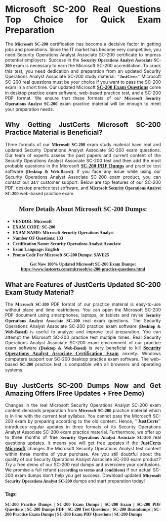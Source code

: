 <h1 style="text-align: justify;"><strong>Microsoft SC-200 Real Questions Top Choice for Quick Exam Preparation</strong></h1>

<p style="text-align: justify;">The <span style="font-family:Georgia,serif;"><strong>Microsoft SC-200</strong></span> certification has become a decisive factor in getting jobs and promotions. Since the IT market has become very competitive, you need Security Operations Analyst Associate SC-200 certificate to impress potential employers. Success in the <span style="font-family:Georgia,serif;"><strong>Security Operations Analyst Associate SC-200</strong></span> exam is necessary to earn the Microsoft SC-200 accreditation. To crack this test, you need dedication and preparation from an updated Security Operations Analyst Associate SC-200 study material. <span style="font-size:14px;"><span style="font-family:Georgia,serif;"><strong>"JustCerts"</strong></span></span> Microsoft SC-200 real questions must be your choice if you want to pass the SC-200 exam in a short time. Our updated Microsoft <a href="https://www.justcerts.com/microsoft/sc-200-practice-questions.html"><span style="font-size:16px;"><span style="font-family:Georgia,serif;"><strong>SC-200 Exam Questions</strong></span></span></a> come in desktop practice exam software, web-based practice test, and a SC-200 PDF format. We ensure that these formats of our <span style="font-family:Georgia,serif;"><strong>Microsoft Security Operations Analyst SC-200</strong></span> exam practice material will be enough to meet your preparation needs.</p>

<h2 style="text-align: justify;"><strong>Why Getting JustCerts Microsoft SC-200 Practice Material is Beneficial?</strong></h2>

<p style="text-align: justify;">Three formats of our <span style="font-family:Georgia,serif;"><strong>Microsoft SC-200</strong></span> exam study material have real and updated Security Operations Analyst Associate SC-200 exam questions. Our team of experts assess the past papers and current content of the Security Operations Analyst Associate SC-200 test and then add the most probable questions in the Microsoft <a href="https://www.justcerts.com/microsoft/sc-200-practice-questions.html"><span style="font-size:16px;"><span style="font-family:Georgia,serif;"><strong>SC-200 PDF Dumps</strong></span></span></a> and practice test software <span style="font-family:Georgia,serif;"><strong>(Desktop & Web-Based)</strong></span>. If you face any issue while using our Security Operations Analyst Associate SC-200 exam product, you can contact our <span style="font-family:Georgia,serif;"><strong>24/7</strong></span> customer support. Below are top features of our SC-200 PDF, desktop practice test software, and <span style="font-family:Georgia,serif;"><strong>Microsoft Security Operations Analyst SC-200</strong></span> web-based practice exam.</p>

<h2 style="text-align: center;"><strong><span style="font-family:Georgia,serif;">More Details About Microsoft SC-200 Dumps:</span></strong></h2>

<ul>
	<li style="text-align: justify;"><span style="font-size:14px;"><span style="font-family:Georgia,serif;"><strong>VENDOR: Microsoft</strong></span></span></li>
	<li style="text-align: justify;"><span style="font-size:14px;"><span style="font-family:Georgia,serif;"><strong>EXAM CODE: SC-200</strong></span></span></li>
	<li style="text-align: justify;"><span style="font-size:14px;"><span style="font-family:Georgia,serif;"><strong>EXAM NAME: Microsoft Security Operations Analyst</strong></span></span></li>
	<li style="text-align: justify;"><span style="font-size:14px;"><span style="font-family:Georgia,serif;"><strong>Number OF Questions: 133</strong></span></span></li>
	<li style="text-align: justify;"><span style="font-size:14px;"><span style="font-family:Georgia,serif;"><strong>Certification Name: Security Operations Analyst Associate</strong></span></span></li>
	<li style="text-align: justify;"><span style="font-size:14px;"><span style="font-family:Georgia,serif;"><strong>Exam Language: English</strong></span></span></li>
	<li style="text-align: justify;"><span style="font-size:14px;"><span style="font-family:Georgia,serif;"><strong>Promo Code For Microsoft SC-200 Dumps: SAVE25</strong></span></span></li>
</ul>

<p style="text-align: center;"><strong><span style="font-family:Georgia,serif;"><span style="font-size:14px;">Get Now 100% Updated Microsoft SC-200 Exam Dumps:</span> <a href="https://www.justcerts.com/microsoft/sc-200-practice-questions.html">https://www.justcerts.com/microsoft/sc-200-practice-questions.html</a></span></strong></p>

<h2 style="text-align: justify;"><strong>What are Features of JustCerts Updated SC-200 Exam Study Material?</strong></h2>

<p style="text-align: justify;">The <span style="font-family:Georgia,serif;"><strong>Microsoft SC-200</strong></span> PDF format of our practice material is easy-to-use without place and time restrictions. You can open the Microsoft SC-200 PDF document using smartphones, laptops, or tablets and revise <span style="font-family:Georgia,serif;"><strong>Security Operations Analyst Associate SC-200</strong></span> real exam questions. The Security Operations Analyst Associate SC-200 practice exam software <span style="font-family:Georgia,serif;"><strong>(Desktop & Web-Based)</strong></span> is useful to analyze and improve test preparation. You can attempt the Microsoft SC-200 practice test multiple times. Real Security Operations Analyst Associate SC-200 exam environment of our practice exam software <span style="font-family:Georgia,serif;"><strong>(Desktop & Web-Based)</strong></span> is very beneficial to kill <a href="https://www.justcerts.com/microsoft/security-operations-analyst-associate-certification-exams.html"><span style="font-size:16px;"><span style="font-family:Georgia,serif;"><strong>Security Operations Analyst Associate Certification Exam</strong></span></span></a> anxiety. Windows computers support our SC-200 desktop practice exam software. The web-based <span style="font-family:Georgia,serif;"><strong>SC-200 </strong></span> practice test is compatible with all browsers and operating systems.</p>

<h2 style="text-align: justify;"><strong>Buy JustCerts SC-200 Dumps Now and Get Amazing Offers (Free Updates + Free Demo)</strong></h2>

<p style="text-align: justify;">Changes in the real Microsoft Security Operations Analyst SC-200 exam content demands preparation from <span style="font-family:Georgia,serif;"><strong>Microsoft SC-200</strong></span> practice material which is in line with the current test syllabus. You cannot pass the Microsoft SC-200 exam by preparing according to the old content. Hence, <span style="font-size:16px;"><span style="font-family:Georgia,serif;"><strong>"JustCerts"</strong></span></span> introduces regular updates in three formats of its Security Operations Analyst Associate SC-200 exam practice material. Furthermore, we offer up to three months of free <span style="font-family:Georgia,serif;"><strong>Security Operations Analyst Associate SC-200 </strong></span>real questions updates. It means you will get free updates if the <a href="https://www.justcerts.com/microsoft-certification-exams.html"><span style="font-size:16px;"><span style="font-family:Georgia,serif;"><strong>JustCerts Microsoft</strong></span></span></a> changes the Microsoft Security Operations Analyst test content within three months of your purchase. Are you still doubtful about the quality of our Security Operations Analyst Associate SC-200 exam product? Try a free demo of our SC-200 real dumps and overcome your confusions. We promise a full refund <span style="font-family:Georgia,serif;"><strong>(according to terms and conditions)</strong></span> if our actual SC-200 exam dumps don't help you get success. Download updated <span style="font-family:Georgia,serif;"><strong>Microsoft Security Operations Analyst SC-200</strong></span> dumps and start preparation today!</p>

<h3 style="text-align: justify;"><span style="font-family:Georgia,serif;"><strong>Tags:</strong></span></h3>

<p style="text-align: justify;"><span style="font-family:Georgia,serif;"><strong>SC-200 Practice Dumps | SC-200 Exam Dumps | SC-200 Exam | SC-200 PDF Questions | SC-200 Dumps PDF | SC-200 Test Questions | SC-200 Braindumps | SC-200 Practice Exam Dumps | SC-200 Exam PDF Questions | SC-200 Dumps</strong></span></p>
